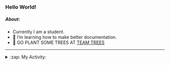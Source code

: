 ### Hello World!

##### About:
- Currently I am a student.
- 🌱 I’m learning how to make better documentation.
- 🌱 GO PLANT SOME TREES AT [TEAM TREES](https://teamtrees.org/)

---
<details>
  <summary>:zap: My Activity:</summary>
  
<!--START_SECTION:waka-->
![Code Time](http://img.shields.io/badge/Code%20Time-1%2C172%20hrs%2015%20mins-blue)

**I'm a Night 🦉** 

```text
🌞 Morning                1904 commits        ███░░░░░░░░░░░░░░░░░░░░░░   10.10 % 
🌆 Daytime                6418 commits        █████████░░░░░░░░░░░░░░░░   34.03 % 
🌃 Evening                5388 commits        ███████░░░░░░░░░░░░░░░░░░   28.57 % 
🌙 Night                  5149 commits        ███████░░░░░░░░░░░░░░░░░░   27.30 % 
```
📅 **I'm Most Productive on Wednesday** 

```text
Monday                   2650 commits        ████░░░░░░░░░░░░░░░░░░░░░   14.05 % 
Tuesday                  2577 commits        ███░░░░░░░░░░░░░░░░░░░░░░   13.66 % 
Wednesday                4413 commits        ██████░░░░░░░░░░░░░░░░░░░   23.40 % 
Thursday                 2430 commits        ███░░░░░░░░░░░░░░░░░░░░░░   12.89 % 
Friday                   1974 commits        ███░░░░░░░░░░░░░░░░░░░░░░   10.47 % 
Saturday                 1653 commits        ██░░░░░░░░░░░░░░░░░░░░░░░   08.77 % 
Sunday                   3162 commits        ████░░░░░░░░░░░░░░░░░░░░░   16.77 % 
```


📊 **This Week I Spent My Time On** 

```text
🔥 Editors: 
IntelliJ                 3 hrs 49 mins       █████████████░░░░░░░░░░░░   52.61 % 
VS Code                  3 hrs 26 mins       ████████████░░░░░░░░░░░░░   47.39 % 

🐱‍💻 Projects: 
intro                    3 hrs 41 mins       █████████████░░░░░░░░░░░░   50.83 % 
iris-flower-ml           3 hrs 23 mins       ████████████░░░░░░░░░░░░░   46.63 % 
android-demo             7 mins              ░░░░░░░░░░░░░░░░░░░░░░░░░   01.78 % 
Unknown Project          3 mins              ░░░░░░░░░░░░░░░░░░░░░░░░░   00.76 % 
```


 Last Updated on 30/08/2023 18:10:28 UTC
<!--END_SECTION:waka-->
</details>
